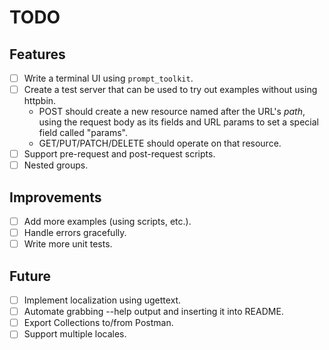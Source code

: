 # TODO

## Features

- [ ] Write a terminal UI using `prompt_toolkit`.
- [ ] Create a test server that can be used to try out examples without
      using httpbin.
    - POST should create a new resource named after the URL's _path_, using
      the request body as its fields and URL params to set a special field
      called "params".
    - GET/PUT/PATCH/DELETE should operate on that resource.
- [ ] Support pre-request and post-request scripts.
- [ ] Nested groups.

## Improvements

- [ ] Add more examples (using scripts, etc.).
- [ ] Handle errors gracefully.
- [ ] Write more unit tests.

## Future

- [ ] Implement localization using ugettext.
- [ ] Automate grabbing --help output and inserting it into README.
- [ ] Export Collections to/from Postman.
- [ ] Support multiple locales.
